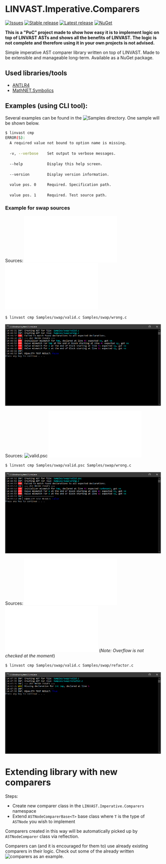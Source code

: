 # LINVAST.Imperative.Comparers

[![Issues](https://img.shields.io/github/issues/LINVAST/LINVAST.Imperative.Comparers.svg)](https://github.com/LINVAST/LINVAST.Imperative.Comparers/issues)
[![Stable release](https://img.shields.io/github/release/LINVAST/LINVAST.Imperative.Comparers.svg?label=stable)](https://github.com/LINVAST/LINVAST.Imperative.Comparers/releases)
[![Latest release](https://img.shields.io/github/tag-pre/LINVAST/LINVAST.Imperative.Comparers.svg?label=latest)](https://github.com/LINVAST/LINVAST.Imperative.Comparers/releases)
[![NuGet](https://img.shields.io/nuget/vpre/LINVAST.Imperative.Comparers.svg)](https://nuget.org/packages/LINVAST.Imperative.Comparers)

**This is a "PoC" project made to show how easy it is to implement logic on top of LINVAST ASTs and shows all the benefits of LINVAST. The logic is not complete and therefore using it in your own projects is not advised.**

Simple imperative AST comparer library written on top of LINVAST. Made to be extensible and manageable long-term. Available as a NuGet package.

## Used libraries/tools
- [ANTLR4](https://www.antlr.org/)
- [MathNET.Symbolics](https://symbolics.mathdotnet.com/)

## Examples (using CLI tool):
Several examples can be found in the ![Samples](Samples/) directory. One sample will be shown below.

```sh 
$ linvast cmp
ERROR(S):
  A required value not bound to option name is missing.

  -v, --verbose    Set output to verbose messages.

  --help           Display this help screen.

  --version        Display version information.

  value pos. 0     Required. Specification path.

  value pos. 1     Required. Test source path.
```

### Example for swap sources

Sources: ![valid.c](Samples/swap/valid.c) ![wrong.c](Samples/swap/wrong.c)

```sh
$ linvast cmp Samples/swap/valid.c Samples/swap/wrong.c
```

![swap](Samples/swap/valid_c-wrong_c.PNG)


Sources: ![valid.psc](Samples/swap/valid.psc) ![wrong.c](Samples/swap/wrong.c)

```sh
$ linvast cmp Samples/swap/valid.psc Samples/swap/wrong.c
```

![swap](Samples/swap/valid_psc-wrong_c.PNG)


Sources: ![valid.c](Samples/swap/valid.c) ![refactor.c](Samples/swap/refactor.c) (*Note: Overflow is not checked at the moment*)

```sh
$ linvast cmp Samples/swap/valid.c Samples/swap/refactor.c
```

![swap](Samples/swap/valid_c-refactor_c.PNG)


# Extending library with new comparers

Steps:
- Create new comparer class in the `LINVAST.Imperative.Comparers` namespace
- Extend `ASTNodeComparerBase<T>` base class where `T` is the type of `ASTNode` you wish to implement

Comparers created in this way will be automatically picked up by `ASTNodeComparer` class via reflection.

Comparers can (and it is encouraged for them to) use already existing comparers in their logic. Check out some of the already written ![comparers](LINVAST.Imperative.Comparers/Comparers/) as an example.
